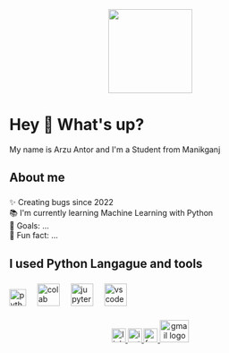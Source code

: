 <div align="center">
  <img height="150" src="file:/[//F:/The%20Bads%20Of%20bollywod/img.jpg](https://camo.githubusercontent.com/1a9163caa9c85ccca6d52b5109d3ed5c2620cce29e450efc14385e3919dbb633/68747470733a2f2f692e6962622e636f2e636f6d2f595457787764472f536d616c6c2d6176617461722e706e67
" />
</div>



###






###
<h1 align="left">Hey 👋 What's up?</h1>

<p align="left">My name is Arzu Antor and I'm a Student from Manikganj</p>

###

<h2 align="left">About me</h2>

###

<p align="left">✨ Creating bugs since 2022<br>📚 I'm currently learning Machine Learning with Python<br>🎯 Goals: ...<br>🎲 Fun fact: ...</p>

###

<h2 align="left">I used Python Langague and tools</h2>

###

<div align="left">
  <img src="https://cdn.jsdelivr.net/gh/devicons/devicon/icons/python/python-original.svg" height="30" alt="python logo"  />
  <img width="12" />
  <img src="https://cdn.jsdelivr.net/gh/devicons/devicon/icons/googlecolab/googlecolab-original.svg" height="40" alt="colab logo" />
  <img width="12" />
  <img src="https://cdn.jsdelivr.net/gh/devicons/devicon/icons/jupyter/jupyter-original.svg" height="40" alt="jupyter notebook logo" />
  <img width="12" />
  <img src="https://cdn.jsdelivr.net/gh/devicons/devicon/icons/vscode/vscode-original.svg" height="40" alt="vscode logo" />
  <img width="12" />
  </div>

###

<div align="center">
  <a href="https://www.linkedin.com/in/arzuantordm/" target="_blank">
    <img src="https://img.shields.io/static/v1?message=LinkedIn&logo=linkedin&label=&color=0077B5&logoColor=white&labelColor=&style=for-the-badge" height="25" alt="linkedin logo" />
  </a>
  <a href="https://www.instagram.com/arzuantordm/" target="_blank">
    <img src="https://img.shields.io/static/v1?message=Instagram&logo=instagram&label=&color=E4405F&logoColor=white&labelColor=&style=for-the-badge" height="25" alt="instagram logo" />
  </a>
  <a href="https://www.facebook.com/arzu.antor.1" target="_blank">
    <img src="https://img.shields.io/static/v1?message=Facebook&logo=facebook&label=&color=1877F2&logoColor=white&labelColor=&style=for-the-badge" height="25" alt="facebook logo" />
  </a>
  <a href="mailto:arzuantor254@gmail.com" target="_blank">
  <img src="https://raw.githubusercontent.com/maurodesouza/profile-readme-generator/master/src/assets/icons/social/gmail/default.svg" width="52" height="40" alt="gmail logo" />
</a>
</div>

